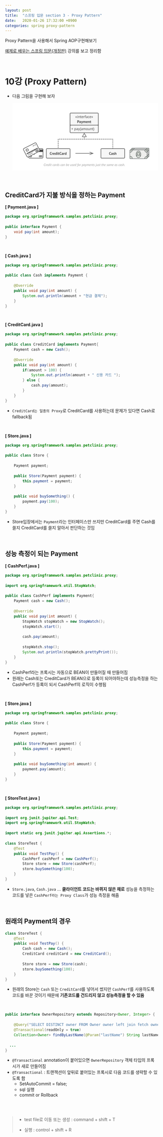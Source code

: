 ```yaml
---
layout: post
title:  "스프링 입문 section 3 - Proxy Pattern"
date:   2020-01-26 17:32:00 +0900
categories: spring proxy-pattern
---
```

Proxy Pattern을 사용해서 Spring AOP구현해보기

[예제로 배우는 스프링 입문(개정판)][inflearn-link] 강의를 보고 정리함

<br/>

# 10강 (Proxy Pattern)

* 다음 그림을 구현해 보자

    ![image-20200126163948759](/assets/image/image-20200126163948759.png)

<br/>

## CreditCard가 지불 방식을 정하는 Payment



**[ Payment.java ]**

```java
package org.springframework.samples.petclinic.proxy;

public interface Payment {
    void pay(int amount);
}
```

<br/>

**[ Cash.java ]**

```java
package org.springframework.samples.petclinic.proxy;

public class Cash implements Payment {

    @Override
    public void pay(int amount) {
        System.out.println(amount + "현금 결제");
    }
}

```

<br/>

**[ CreditCard.java ]**

```java
package org.springframework.samples.petclinic.proxy;

public class CreditCard implements Payment{
    Payment cash = new Cash();

    @Override
    public void pay(int amount) {
        if(amount > 100) {
            System.out.println(amount + " 신용 카드 ");
        } else {
            cash.pay(amount);
        }
    }
}
```

* `CreditCard는 일종의 Proxy`로 CreditCard를 사용하는데 문제가 있다면 Cash로 fallback됨

<br/>

**[ Store.java ]**

```java
package org.springframework.samples.petclinic.proxy;

public class Store {

    Payment payment;

    public Store(Payment payment) {
        this.payment = payment;
    }

    public void buySomething() {
        payment.pay(100);
    }
}
```

* Store입장에서는 `Payment`라는 인터페이스만 쓰지만 CreditCard를 주면 Cash를 쓸지 CreditCard를 쓸지 알아서 판단하는 것임

<br/>


## 성능 측정이 되는 Payment

**[ CashPerf.java ]**

```java
package org.springframework.samples.petclinic.proxy;

import org.springframework.util.StopWatch;

public class CashPerf implements Payment{
    Payment cash = new Cash();

    @Override
    public void pay(int amount) {
        StopWatch stopWatch = new StopWatch();
        stopWatch.start();

        cash.pay(amount);

        stopWatch.stop();
        System.out.println(stopWatch.prettyPrint());
    }
}
```

* CashPerf라는 프록시는 자동으로 BEAN이 만들어질 때 만들어짐
* 원래는 Cash또는 CreditCard가 BEAN으로 등록이 되어야하는데 성능측정을 하는 CashPerf가 등록이 되서 CashPerf의 로직이 수행됨

<br/>

**[ Store.java ]**

```java
package org.springframework.samples.petclinic.proxy;

public class Store {

    Payment payment;

    public Store(Payment payment) {
        this.payment = payment;
    }

    public void buySomething(int amount) {
        payment.pay(amount);
    }
}
```

<br/>

**[ StoreTest.java ]**

```java
package org.springframework.samples.petclinic.proxy;

import org.junit.jupiter.api.Test;
import org.springframework.util.StopWatch;

import static org.junit.jupiter.api.Assertions.*;

class StoreTest {
    @Test
    public void TestPay() {
        CashPerf cashPerf = new CashPerf();
        Store store = new Store(cashPerf);
        store.buySomething(100);
    }
}
```

* `Store.java`, `Cash.java` ... **클라이언트 코드는 바뀌지 않은 채로** 성능을 측정하는 코드를 넣은 `CashPerf라는 Proxy Class`가 성능 측정을 해줌 

<br/>

## 원래의 Payment의 경우

```java
class StoreTest {
    @Test
    public void TestPay() {
        Cash cash = new Cash();
      	CreditCard creditCard = new CreditCard();
      
        Store store = new Store(cash);
        store.buySomething(100);
    }
}
```

* 원래의 Store는 `Cash` 또는 `CreditCard`를 넣어서 썼지만 `CashPerf`를 사용하도록 코드를 바꾼 것이기 때문에 **기존코드를 건드리지 않고 성능측정을 할 수 있음**

<br/>



```java
public interface OwnerRepository extends Repository<Owner, Integer> {

    @Query("SELECT DISTINCT owner FROM Owner owner left join fetch owner.pets WHERE owner.lastName LIKE :lastName%")
    @Transactional(readOnly = true)
    Collection<Owner> findByLastName(@Param("lastName") String lastName);
  
  ...
}
```

* `@Transactional` annotation이 붙어있으면 `OwnerRepository` 객체 타입의 프록시가 새로 만들어짐
* `@Transactional` : 트랜잭션이 앞뒤로 붙어있는 프록시로 다음 코드를 생략할 수 있도록 함
  * SetAutoCommit = false;
  * sql 실행
  * commit or Rollback

<br/>
<br/>


> * test file로 이동 또는 생성 : command + shift + T
>
> * 실행 : control + shift + R 





[inflearn-link]:https://www.inflearn.com/course/spring_revised_edition

